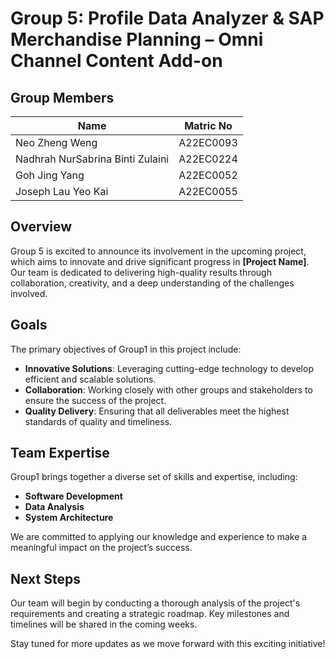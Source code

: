 # Group 5: Profile Data Analyzer & SAP Merchandise Planning – Omni Channel Content Add-on

## Group Members
|Name|Matric No|
|-|-|
|Neo Zheng Weng|A22EC0093|
|Nadhrah NurSabrina Binti Zulaini|A22EC0224|
|Goh Jing Yang|A22EC0052|
|Joseph Lau Yeo Kai|A22EC0055|
## Overview
Group 5 is excited to announce its involvement in the upcoming project, which aims to innovate and drive significant progress in **[Project Name]**. Our team is dedicated to delivering high-quality results through collaboration, creativity, and a deep understanding of the challenges involved.

## Goals
The primary objectives of Group1 in this project include:
- **Innovative Solutions**: Leveraging cutting-edge technology to develop efficient and scalable solutions.
- **Collaboration**: Working closely with other groups and stakeholders to ensure the success of the project.
- **Quality Delivery**: Ensuring that all deliverables meet the highest standards of quality and timeliness.

## Team Expertise
Group1 brings together a diverse set of skills and expertise, including:
- **Software Development**
- **Data Analysis**
- **System Architecture**

We are committed to applying our knowledge and experience to make a meaningful impact on the project’s success.

## Next Steps
Our team will begin by conducting a thorough analysis of the project's requirements and creating a strategic roadmap. Key milestones and timelines will be shared in the coming weeks.

Stay tuned for more updates as we move forward with this exciting initiative!
